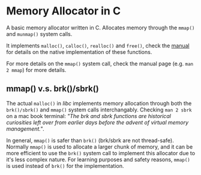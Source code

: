 # Memory Allocator in C

A basic memory allocator written in C. Allocates memory through the `mmap()` and `munmap()` system calls.

It implements `malloc()`, `calloc()`, `realloc()` and `free()`, check the [manual](https://man7.org/linux/man-pages/man3/free.3.html) for details on the native implementation of these functions.

For more details on the `mmap()` system call, check the manual page (e.g. `man 2 mmap`) for more details.

## mmap() v.s. brk()/sbrk()

The actual `malloc()` in *libc* implements memory allocation through both the `brk()/sbrk()` and `mmap()` system calls interchangably. Checking `man 2 sbrk` on a mac book terminal: *"The brk and sbrk functions are historical curiosities left over from earlier days before the advent of virtual memory management."*.

In general, `mmap()` is safer than `brk()` (brk/sbrk are not thread-safe). Normally `mmap()` is used to allocate a larger chunk of memory, and it can be more efficient to use the `brk()` system call to implement this allocator due to it's less complex nature. For learning purposes and safety reasons, `mmap()` is used instead of `brk()` for the implementation.  